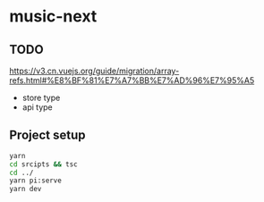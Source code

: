 # music-next

## TODO
https://v3.cn.vuejs.org/guide/migration/array-refs.html#%E8%BF%81%E7%A7%BB%E7%AD%96%E7%95%A5

+ store type
+ api type


## Project setup
```bash
yarn
cd srcipts && tsc
cd ../
yarn pi:serve
yarn dev
```
